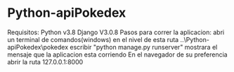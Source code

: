 # Python-apiPokedex
Requisitos: Python v3.8
            Django V3.0.8
Pasos para correr la aplicacion:
 abri un terminal de comandos(windows) en el nivel de esta ruta ..\Python-apiPokedex\pokedex 
 escribir "python manage.py runserver"
 mostrara el mensaje que la aplicacion esta corriendo
 En el navegador de su preferencia abrir la ruta 127.0.0.1:8000
